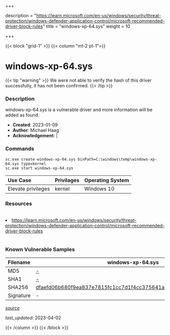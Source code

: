 +++

description = "https://learn.microsoft.com/en-us/windows/security/threat-protection/windows-defender-application-control/microsoft-recommended-driver-block-rules"
title = "windows-xp-64.sys"
weight = 10

+++


{{< block "grid-1" >}}
{{< column "mt-2 pt-1">}}


# windows-xp-64.sys 


{{< tip "warning" >}}
We were not able to verify the hash of this driver successfully, it has not been confirmed.
{{< /tip >}}


### Description

windows-xp-64.sys is a vulnerable driver and more information will be added as found.

- **Created**: 2023-01-09
- **Author**: Michael Haag
- **Acknowledgement**:  | [](https://twitter.com/)

### Commands

```
sc.exe create windows-xp-64.sys binPath=C:\windows\temp\windows-xp-64.sys type=kernel
sc.exe start windows-xp-64.sys
```

| Use Case | Privilages | Operating System | 
|:---- | ---- | ---- |
| Elevate privileges | kernel | Windows 10 |

### Resources
<br>
<li><a href=" https://learn.microsoft.com/en-us/windows/security/threat-protection/windows-defender-application-control/microsoft-recommended-driver-block-rules"> https://learn.microsoft.com/en-us/windows/security/threat-protection/windows-defender-application-control/microsoft-recommended-driver-block-rules</a></li>
<br>

### Known Vulnerable Samples

| Filename | windows-xp-64.sys |
|:---- | ---- | 
| MD5 | <a href="https://www.virustotal.com/gui/file/-">-</a> |
| SHA1 | <a href="https://www.virustotal.com/gui/file/-">-</a> |
| SHA256 | <a href="https://www.virustotal.com/gui/file/dfaefd06b680f9ea837e7815fc1cc7d1f4cc375641ac850667ab20739f46ad22">dfaefd06b680f9ea837e7815fc1cc7d1f4cc375641ac850667ab20739f46ad22</a> |
| Signature | -   |


[*source*](https://github.com/magicsword-io/LOLDrivers/tree/main/yaml/windows-xp-64.sys.yml)

*last_updated:* 2023-04-02








{{< /column >}}
{{< /block >}}
